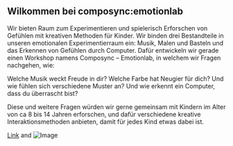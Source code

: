 ## Wilkommen bei composync:emotionlab

Wir bieten Raum zum Experimentieren und spielerisch Erforschen von Gefühlen mit kreativen Methoden für Kinder. Wir binden drei Bestandteile in unseren emotionalen Experimentierraum ein: Musik, Malen und Basteln und das Erkennen von Gefühlen durch Computer. Dafür entwickeln wir gerade einen Workshop namens Composync – Emotionlab, in welchem wir Fragen nachgehen, wie: 

Welche Musik weckt Freude in dir? Welche Farbe hat Neugier für dich? Und wie fühlen sich verschiedene Muster an? Und wie erkennt ein Computer, dass du überrascht bist? 

Diese und weitere Fragen würden wir gerne gemeinsam mit Kindern im Alter von ca 8 bis 14 Jahren erforschen, und dafür verschiedene kreative Interaktionsmethoden anbieten, damit für jedes Kind etwas dabei ist. 


[Link](url) and ![Image](src)
```


